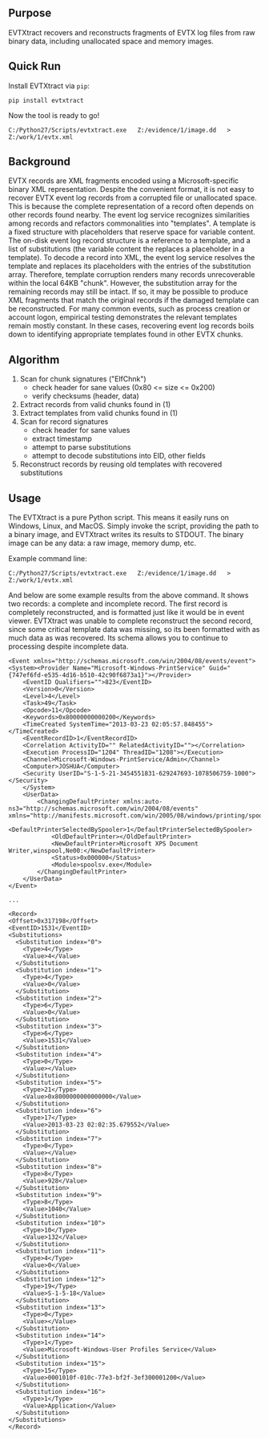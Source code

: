 
Purpose
-------
EVTXtract recovers and reconstructs fragments of EVTX log files from raw binary data, including unallocated space and memory images.

Quick Run
---------

Install EVTXtract via `pip`:

    pip install evtxtract

Now the tool is ready to go!

    C:/Python27/Scripts/evtxtract.exe   Z:/evidence/1/image.dd   >   Z:/work/1/evtx.xml


Background
----------

EVTX records are XML fragments encoded using a Microsoft-specific binary XML representation.
Despite the convenient format, it is not easy to recover EVTX event log records from a corrupted file or unallocated space.
This is because the complete representation of a record often depends on other records found nearby.
The event log service recognizes similarities among records and refactors commonalities into "templates".
A template is a fixed structure with placeholders that reserve space for variable content.
The on-disk event log record structure is a reference to a template, and a list of substitutions (the variable content the replaces a placeholder in a template).
To decode a record into XML, the event log service resolves the template and replaces its placeholders with the entries of the substitution array.
Therefore, template corruption renders many records unrecoverable within the local 64KB "chunk".
However, the substitution array for the remaining records may still be intact.
If so, it may be possible to produce XML fragments that match the original records if the damaged template can be reconstructed.
For many common events, such as process creation or account logon, empirical testing demonstrates the relevant templates remain mostly constant.
In these cases, recovering event log records boils down to identifying appropriate templates found in other EVTX chunks.


Algorithm
---------

1. Scan for chunk signatures ("ElfChnk")
   - check header for sane values (0x80 <= size <= 0x200)
   - verify checksums (header, data)
2. Extract records from valid chunks found in (1)
3. Extract templates from valid chunks found in (1)
4. Scan for record signatures
   - check header for sane values
   - extract timestamp
   - attempt to parse substitutions
   - attempt to decode substitutions into EID, other fields
5. Reconstruct records by reusing old templates with recovered substitutions


Usage
-----

The EVTXtract is a pure Python script.
This means it easily runs on Windows, Linux, and MacOS.
Simply invoke the script, providing the path to a binary image, and EVTXtract writes its results to STDOUT.
The binary image can be any data: a raw image, memory dump, etc.

Example command line:

    C:/Python27/Scripts/evtxtract.exe   Z:/evidence/1/image.dd   >   Z:/work/1/evtx.xml

And below are some example results from the above command.
It shows two records: a complete and incomplete record.
The first record is completely reconstructed,
  and is formatted just like it would be in event viewer.
EVTXtract was unable to complete reconstruct the second record,
 since some critical template data was missing,
 so its been formatted with as much data as was recovered.
Its schema allows you to continue to processing despite incomplete data.

    <Event xmlns="http://schemas.microsoft.com/win/2004/08/events/event"><System><Provider Name="Microsoft-Windows-PrintService" Guid="{747ef6fd-e535-4d16-b510-42c90f6873a1}"></Provider>
        <EventID Qualifiers="">823</EventID>
        <Version>0</Version>
        <Level>4</Level>
        <Task>49</Task>
        <Opcode>11</Opcode>
        <Keywords>0x80000000000200</Keywords>
        <TimeCreated SystemTime="2013-03-23 02:05:57.848455"></TimeCreated>
        <EventRecordID>1</EventRecordID>
        <Correlation ActivityID="" RelatedActivityID=""></Correlation>
        <Execution ProcessID="1204" ThreadID="1208"></Execution>
        <Channel>Microsoft-Windows-PrintService/Admin</Channel>
        <Computer>JOSHUA</Computer>
        <Security UserID="S-1-5-21-3454551831-629247693-1078506759-1000"></Security>
        </System>
        <UserData>
            <ChangingDefaultPrinter xmlns:auto-ns3="http://schemas.microsoft.com/win/2004/08/events" xmlns="http://manifests.microsoft.com/win/2005/08/windows/printing/spooler/core/events">
                <DefaultPrinterSelectedBySpooler>1</DefaultPrinterSelectedBySpooler>
                <OldDefaultPrinter></OldDefaultPrinter>
                <NewDefaultPrinter>Microsoft XPS Document Writer,winspool,Ne00:</NewDefaultPrinter>
                <Status>0x000000</Status>
                <Module>spoolsv.exe</Module>
            </ChangingDefaultPrinter>
        </UserData>
    </Event>

    ...

    <Record>
    <Offset>0x317198</Offset>
    <EventID>1531</EventID>
    <Substitutions>
      <Substitution index="0">
        <Type>4</Type>
        <Value>4</Value>
      </Substitution>
      <Substitution index="1">
        <Type>4</Type>
        <Value>0</Value>
      </Substitution>
      <Substitution index="2">
        <Type>6</Type>
        <Value>0</Value>
      </Substitution>
      <Substitution index="3">
        <Type>6</Type>
        <Value>1531</Value>
      </Substitution>
      <Substitution index="4">
        <Type>0</Type>
        <Value></Value>
      </Substitution>
      <Substitution index="5">
        <Type>21</Type>
        <Value>0x8000000000000000</Value>
      </Substitution>
      <Substitution index="6">
        <Type>17</Type>
        <Value>2013-03-23 02:02:35.679552</Value>
      </Substitution>
      <Substitution index="7">
        <Type>0</Type>
        <Value></Value>
      </Substitution>
      <Substitution index="8">
        <Type>8</Type>
        <Value>928</Value>
      </Substitution>
      <Substitution index="9">
        <Type>8</Type>
        <Value>1040</Value>
      </Substitution>
      <Substitution index="10">
        <Type>10</Type>
        <Value>132</Value>
      </Substitution>
      <Substitution index="11">
        <Type>4</Type>
        <Value>0</Value>
      </Substitution>
      <Substitution index="12">
        <Type>19</Type>
        <Value>S-1-5-18</Value>
      </Substitution>
      <Substitution index="13">
        <Type>0</Type>
        <Value></Value>
      </Substitution>
      <Substitution index="14">
        <Type>1</Type>
        <Value>Microsoft-Windows-User Profiles Service</Value>
      </Substitution>
      <Substitution index="15">
        <Type>15</Type>
        <Value>0001010f-010c-77e3-bf2f-3ef300001200</Value>
      </Substitution>
      <Substitution index="16">
        <Type>1</Type>
        <Value>Application</Value>
      </Substitution>
    </Substitutions>
    </Record>
